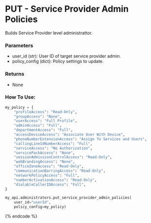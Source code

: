 # PUT - Service Provider Admin Policies

Builds Service Provider level administrattor.

### Parameters&#x20;

* user_id (str): User ID of target service provider admin.
* policy_config (dict): Policy settings to update.

### Returns

* None

### How To Use:

```python
my_policy = {
    "profileAccess": "Read-Only",
    "groupAccess": "None",
    "userAccess": "Full Profile",
    "adminAccess": "Full",
    "departmentAccess": "Full",
    "accessDeviceAccess": "Associate User With Device",
    "phoneNumberExtensionAccess": "Assign To Services and Users",
    "callingLineIdNumberAccess": "Full",
    "serviceAccess": "No Authorization",
    "servicePackAccess": "None",
    "sessionAdmissionControlAccess": "Read-Only",
    "webBrandingAccess": "None",
    "officeZoneAccess": "Read-Only",
    "communicationBarringAccess": "Read-Only",
    "networkPolicyAccess": "Full",
    "numberActivationAccess": "Read-Only",
    "dialableCallerIDAccess": "Full",
}

my_api.administrators.put_service_provider_admin_policies(
	user_id="userId", 
	policy_config=my_policy)


```
{% endcode %}